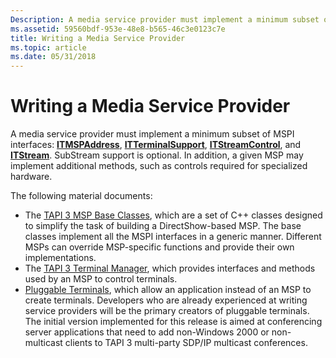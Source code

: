 ```yaml
---
Description: A media service provider must implement a minimum subset of MSPI interfaces ITMSPAddress ITTerminalSupport ITStreamControl and ITStream.
ms.assetid: 59560bdf-953e-48e8-b565-46c3e0123c7e
title: Writing a Media Service Provider
ms.topic: article
ms.date: 05/31/2018
---
```


# Writing a Media Service Provider

A media service provider must implement a minimum subset of MSPI interfaces: [**ITMSPAddress**](/windows/desktop/api/msp/nn-msp-itmspaddress), [**ITTerminalSupport**](https://msdn.microsoft.com/library/ms733156(v=VS.85).aspx), [**ITStreamControl**](https://msdn.microsoft.com/library/ms732393(v=VS.85).aspx), and [**ITStream**](https://msdn.microsoft.com/library/ms732390(v=VS.85).aspx). SubStream support is optional. In addition, a given MSP may implement additional methods, such as controls required for specialized hardware.

The following material documents:

-   The [TAPI 3 MSP Base Classes](tapi-3-msp-base-classes.md), which are a set of C++ classes designed to simplify the task of building a DirectShow-based MSP. The base classes implement all the MSPI interfaces in a generic manner. Different MSPs can override MSP-specific functions and provide their own implementations.
-   The [TAPI 3 Terminal Manager](tapi-3-terminal-manager.md), which provides interfaces and methods used by an MSP to control terminals.
-   [Pluggable Terminals](writing-a-pluggable-terminal.md), which allow an application instead of an MSP to create terminals. Developers who are already experienced at writing service providers will be the primary creators of pluggable terminals. The initial version implemented for this release is aimed at conferencing server applications that need to add non-Windows 2000 or non-multicast clients to TAPI 3 multi-party SDP/IP multicast conferences.

 

 



